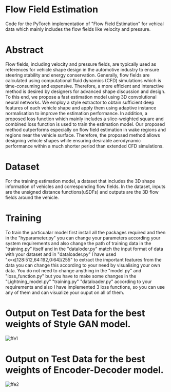# Flow Field Estimation 

Code for the PyTorch implementation of "Flow Field Estimation" for vehical data which mainly includes the flow fields like velocity and pressure. 

# Abstract

Flow fields, including velocity and pressure fields, are typically used as references for vehicle shape design in the automotive industry to ensure steering stability and energy conservation. Generally, flow fields are calculated using computational fluid dynamics (CFD) simulations which is time-consuming and expensive. Therefore, a more efficient and interactive method is desired by designers for advanced shape discussion and design.
To this end, we propose a fast estimation model using 3D convolutional neural networks. We employ a style extractor to obtain sufficient deep features of each vehicle shape and apply them using adaptive instance normalisation to improve the estimation performance.
In addition, a proposed loss function which mainly includes a slice-weighted square and combined loss function is used to train the estimation model. Our proposed method outperforms especially on flow field estimation in wake regions and regions near the vehicle surface. Therefore, the proposed method allows designing vehicle shapes while ensuring desirable aerodynamic performance within a much shorter period than extended CFD simulations.

# Dataset

For the training estimation model, a dataset that includes the 3D shape information of vehicles and corresponding flow fields. In the dataset, inputs are the unsigned distance functions(uSDFs) and outputs are the 3D flow fields around the vehicle.

# Training 

To train the particualar model first install all the packages required and then in the "hyparameter.py" you can change your parameters according your system requirements and also change the path of training data in the "training.py" itself and in the "dataloder.py" match the input format of data with your dataset and in "dataloader.py" I have used "x=x[128:512,64:192,0:64]/255" to extract the important features from the data you can change this according to your need by visualising your own data. You do not need to change anything in the "model.py" and "loss_function.py" but you have to make some changes in the "Lightning_model.py" "training.py" "dataloader.py" according to your requirements and also I have implemented 3 loss functions, so you can use any of them and can visualize your ouput on all of them.

# Output on Test Data for the best weights of Style GAN model.

![ffe1](https://github.com/vivek9976/Flow-Field-Estimation/assets/79739934/b78b8f79-819f-45c6-aadc-6a601f9334e6)

# Output on Test Data for the best weights of Encoder-Decoder model.

![ffe2](https://github.com/vivek9976/Flow-Field-Estimation/assets/79739934/ce96b119-9d1c-4ef2-b703-fb287d0f7dbf)

